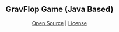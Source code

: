 <h2 align="center"><b>GravFlop Game (Java Based)</b></h2>
<p align="center">
  <a href="https://github.com/macesdev/gravflop/">Open Source</a> |
  <a href="https://macesdev.github.io/macesdev/projects/gravflop/license">License</a>
<h4 align="center"></h4>

